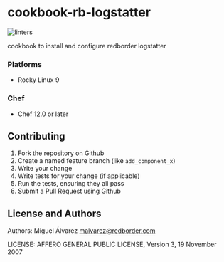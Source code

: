 # cookbook-rb-logstatter
![linters](https://github.com/redBorder/cookbook-rb-logstatter/actions/workflows/lint.yml/lint.svg?event=push)

cookbook to install and configure redborder logstatter

### Platforms

- Rocky Linux 9

### Chef

- Chef 12.0 or later

## Contributing

1. Fork the repository on Github
2. Create a named feature branch (like `add_component_x`)
3. Write your change
4. Write tests for your change (if applicable)
5. Run the tests, ensuring they all pass
6. Submit a Pull Request using Github

## License and Authors

Authors: Miguel Álvarez <malvarez@redborder.com>

LICENSE: AFFERO GENERAL PUBLIC LICENSE, Version 3, 19 November 2007
